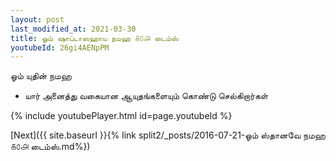 ```yaml
---
layout: post
last_modified_at: 2021-03-30
title: ஓம் ஷாப்டாஸஹாய நமஹ ௧௦௮ டைம்ஸ்
youtubeId: 26gi4AENpPM
---
```

 
 
 ஓம் யுதின் நமஹ  
 
 -  யார் அனைத்து வகையான ஆயுதங்களையும் கொண்டு செல்கிறார்கள் 
 
  
 
  
 
 
 
 
 
 


{% include youtubePlayer.html id=page.youtubeId %}
 
[Next]({{ site.baseurl }}{% link  split2/_posts/2016-07-21-ஓம் ஸ்தானவே நமஹ ௧௦௮ டைம்ஸ்.md%})
 
